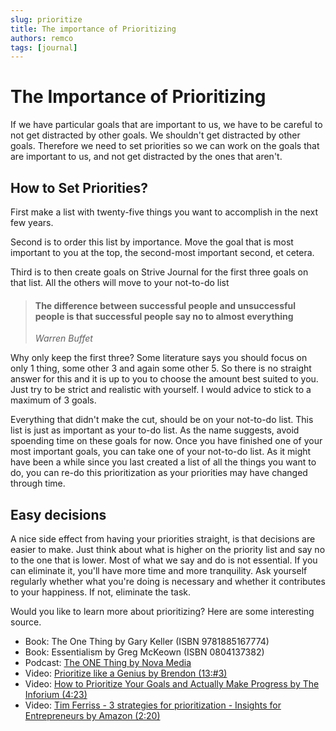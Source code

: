 ```yaml
---
slug: prioritize
title: The importance of Prioritizing
authors: remco
tags: [journal]
---
```


# The Importance of Prioritizing
If we have particular goals that are important to us, we have to be careful to not get distracted by other goals. We shouldn't get distracted by other goals. Therefore we need to set priorities so we can work on the goals that are important to us, and not get distracted by the ones that aren't.

<!--truncate-->

## How to Set Priorities?
First make a list with twenty-five things you want to accomplish in the next few years.

Second is to order this list by importance. Move the goal that is most important to you at the top, the second-most important second, et cetera.

Third is to then create goals on Strive Journal for the first three goals on that list. All the others will move to your not-to-do list

> #### The difference between successful people and unsuccessful people is that successful people say no to almost everything
> *Warren Buffet*

Why only keep the first three? Some literature says you should focus on only 1 thing, some other 3 and again some other 5. So there is no straight answer for this and it is up to you to choose the amount best suited to you. Just try to be strict and realistic with yourself. I would advice to stick to a maximum of 3 goals.

Everything that didn't make the cut, should be on your not-to-do list. This list is just as important as your to-do list. As the name suggests, avoid spoending time on these goals for now. Once you have finished one of your most important goals, you can take one of your not-to-do list. As it might have been a while since you last created a list of all the things you want to do, you can re-do this prioritization as your priorities may have changed through time.

## Easy decisions
A nice side effect from having your priorities straight, is that decisions are easier to make. Just think about what is higher on the priority list and say no to the one that is lower. Most of what we say and do is not essential. If you can eliminate it, you'll have more time and more tranquility. Ask yourself regularly whether what you're doing is necessary and whether it contributes to your happiness. If not, eliminate the task.

Would you like to learn more about prioritizing? Here are some interesting source.
- Book: The One Thing by Gary Keller (ISBN 9781885167774)
- Book: Essentialism by Greg McKeown (ISBN 0804137382) 
- Podcast: [The ONE Thing by Nova Media](https://open.spotify.com/show/4uUgC03FdqlFAHkA5KmOlr?si=2171f8cb439342bf)
- Video: [Prioritize like a Genius by Brendon (13:#3)](https://www.youtube.com/watch?v=kDAYUN92i70)
- Video: [How to Prioritize Your Goals and Actually Make Progress by The Inforium (4:23)](https://www.youtube.com/watch?v=pbSz9CehPGw)
- Video: [Tim Ferriss - 3 strategies for prioritization - Insights for Entrepreneurs by Amazon (2:20)](https://www.youtube.com/watch?v=4T29mz6ymWM)